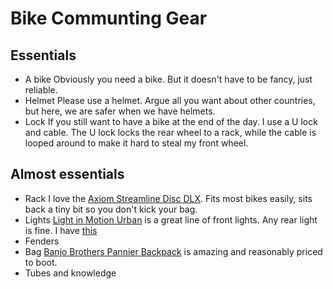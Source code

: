 # Bike Communting Gear

## Essentials

- A bike
  Obviously you need a bike. But it doesn't have to be fancy, just reliable.
- Helmet
  Please use a helmet. Argue all you want about other countries, but here, we are safer when we have helmets.
- Lock
  If you still want to have a bike at the end of the day. I use a U lock and cable. The U lock locks the rear wheel to a rack, while the cable is looped around to make it hard to steal my front wheel.

## Almost essentials

- Rack
  I love the [Axiom Streamline Disc DLX](http://www.axiomgear.com/products/racks/streamliner-racks/streamliner-disc-dlx/). Fits most bikes easily, sits back a tiny bit so you don't kick your bag.
- Lights
  [Light in Motion Urban](http://www.lightandmotion.com/choose-your-light/urban) is a great line of front lights. Any rear light is fine. I have [this](https://www.planetbike.com/store/superflash-usb-bike-tail-light.html)
- Fenders
- Bag
  [Banjo Brothers Pannier Backpack](http://banjobrothers.com/products/current/panniers/convertible-waterproof-pannier-backpack/) is amazing and reasonably priced to boot.
- Tubes and knowledge
